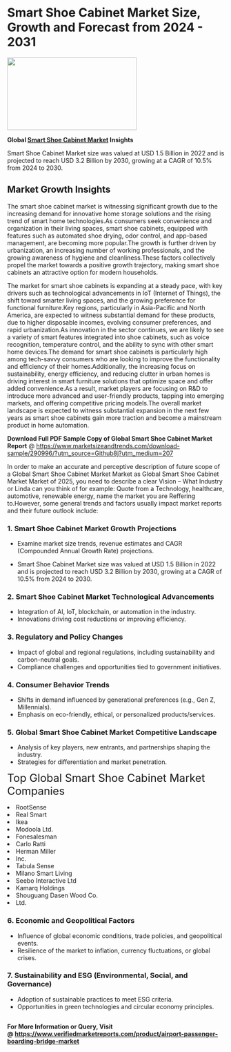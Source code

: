 <H1>Smart Shoe Cabinet Market Size, Growth and Forecast from 2024 - 2031</H1><img class="aligncenter size-medium wp-image-584254" src="https://thirdeyenews.in/wp-content/uploads/2024/09/Global-Market-Research-300x168.jpeg" alt="" width="300" height="168" /><p><strong>Global&nbsp;<a href="https://www.marketsizeandtrends.com/download-sample/290996/?utm_source=Github8j?utm_medium=207">Smart Shoe Cabinet Market</a> Insights</strong></p><p>Smart Shoe Cabinet Market size was valued at USD 1.5 Billion in 2022 and is projected to reach USD 3.2 Billion by 2030, growing at a CAGR of 10.5% from 2024 to 2030.</p><p><h2>Market Growth Insights</h2> <p>The smart shoe cabinet market is witnessing significant growth due to the increasing demand for innovative home storage solutions and the rising trend of smart home technologies.As consumers seek convenience and organization in their living spaces, smart shoe cabinets, equipped with features such as automated shoe drying, odor control, and app-based management, are becoming more popular.The growth is further driven by urbanization, an increasing number of working professionals, and the growing awareness of hygiene and cleanliness.These factors collectively propel the market towards a positive growth trajectory, making smart shoe cabinets an attractive option for modern households.</p> <p>The market for smart shoe cabinets is expanding at a steady pace, with key drivers such as technological advancements in IoT (Internet of Things), the shift toward smarter living spaces, and the growing preference for functional furniture.Key regions, particularly in Asia-Pacific and North America, are expected to witness substantial demand for these products, due to higher disposable incomes, evolving consumer preferences, and rapid urbanization.As innovation in the sector continues, we are likely to see a variety of smart features integrated into shoe cabinets, such as voice recognition, temperature control, and the ability to sync with other smart home devices.The demand for smart shoe cabinets is particularly high among tech-savvy consumers who are looking to improve the functionality and efficiency of their homes.Additionally, the increasing focus on sustainability, energy efficiency, and reducing clutter in urban homes is driving interest in smart furniture solutions that optimize space and offer added convenience.As a result, market players are focusing on R&D to introduce more advanced and user-friendly products, tapping into emerging markets, and offering competitive pricing models.The overall market landscape is expected to witness substantial expansion in the next few years as smart shoe cabinets gain more traction and become a mainstream product in home automation.<p><span class=""><strong>Download Full PDF Sample Copy of Global Smart Shoe Cabinet Market Report</strong> @ <a href="https://www.marketsizeandtrends.com/download-sample/290996/?utm_source=Github8j?utm_medium=207" target="_blank">https://www.marketsizeandtrends.com/download-sample/290996/?utm_source=Github8j?utm_medium=207</a></span></p><p>In order to make an accurate and perceptive description of future scope of a Global&nbsp;Smart Shoe Cabinet Market Market as Global&nbsp;Smart Shoe Cabinet Market Market of 2025, you need to describe a clear Vision &ndash; What Industry or Linda can you think of for example: Quote from a Technology, healthcare, automotive, renewable energy, name the market you are Reffering to.However, some general trends and factors usually impact market reports and their future outlook include:</p><h3>1.&nbsp;<strong>Smart Shoe Cabinet Market Growth Projections</strong></h3><ul><li>Examine market size trends, revenue estimates and CAGR (Compounded Annual Growth Rate) projections.</li><li><p>Smart Shoe Cabinet Market size was valued at USD 1.5 Billion in 2022 and is projected to reach USD 3.2 Billion by 2030, growing at a CAGR of 10.5% from 2024 to 2030.</p></li></ul><h3>2.&nbsp;<strong>Smart Shoe Cabinet Market Technological Advancements</strong></h3><ul><li>Integration of AI, IoT, blockchain, or automation in the industry.</li><li>Innovations driving cost reductions or improving efficiency.</li></ul><h3>3.&nbsp;<strong>Regulatory and Policy Changes</strong></h3><ul><li>Impact of global and regional regulations, including sustainability and carbon-neutral goals.</li><li>Compliance challenges and opportunities tied to government initiatives.</li></ul><h3>4.&nbsp;<strong>Consumer Behavior Trends</strong></h3><ul><li>Shifts in demand influenced by generational preferences (e.g., Gen Z, Millennials).</li><li>Emphasis on eco-friendly, ethical, or personalized products/services.</li></ul><h3>5.&nbsp;<strong>Global Smart Shoe Cabinet Market Competitive Landscape</strong></h3><ul><li>Analysis of key players, new entrants, and partnerships shaping the industry.</li><li>Strategies for differentiation and market penetration.</li></ul><p data-pm-slice="1 1 []"><span style="color: inherit; font-family: inherit; font-size: 25px;">Top Global Smart Shoe Cabinet Market Companies</span></p><div class="" data-test-id=""><p><li>RootSense</li><li> Real Smart</li><li> Ikea</li><li> Modoola Ltd.</li><li> Fonesalesman</li><li> Carlo Ratti</li><li> Herman Miller</li><li> Inc.</li><li> Tabula Sense</li><li> Milano Smart Living</li><li> Seebo Interactive Ltd</li><li> Kamarq Holdings</li><li> Shouguang Dasen Wood Co.</li><li> Ltd.</li></p></div><h3>6.&nbsp;<strong>Economic and Geopolitical Factors</strong></h3><ul><li>Influence of global economic conditions, trade policies, and geopolitical events.</li><li>Resilience of the market to inflation, currency fluctuations, or global crises.</li></ul><h3>7.&nbsp;<strong>Sustainability and ESG (Environmental, Social, and Governance)</strong></h3><ul><li>Adoption of sustainable practices to meet ESG criteria.</li><li>Opportunities in green technologies and circular economy principles.</li></ul><h2><strong style="font-size: 14px;">For More Information or Query, Visit @&nbsp;</strong><a style="background-color: #ffffff; font-size: 14px;" href="https://www.marketsizeandtrends.com/report/smart-shoe-cabinet-market/" target="_blank">https://www.verifiedmarketreports.com/product/airport-passenger-boarding-bridge-market</a></h2>